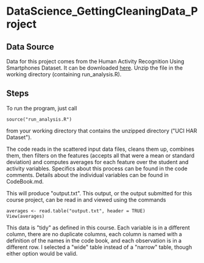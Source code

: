 # DataScience_GettingCleaningData_Project

## Data Source

Data for this project comes from the Human Activity Recognition Using Smartphones Dataset.
It can be downloaded [here](https://d396qusza40orc.cloudfront.net/getdata%2Fprojectfiles%2FUCI%20HAR%20Dataset.zip).
Unzip the file in the working directory (containing run_analysis.R).

## Steps

To run the program, just call

	source("run_analysis.R")
	
from your working directory that contains the unzipped directory ("UCI HAR Dataset").

The code reads in the scattered input data files, cleans them up, combines them, then filters
on the features (accepts all that were a mean or standard deviation)
and computes averages for each feature over the student and activity variables.
Specifics about this process can be found in the code comments. Details about the individual
variables can be found in CodeBook.md.

This will produce "output.txt". This output, or the output submitted for this course project,
can be read in and viewed using the commands

	averages <- read.table("output.txt", header = TRUE)
	View(averages)
	
This data is "tidy" as defined in this course. Each variable is in a different column, there
are no duplicate columns, each column is named with a definition of the names in the code book,
and each observation is in a different row. I selected a "wide" table instead of a "narrow" table,
though either option would be valid.
